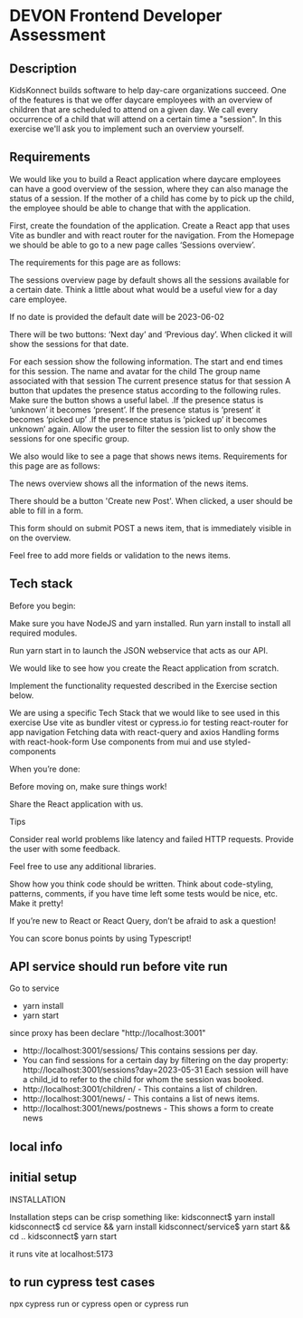 # DEVON Frontend Developer Assessment

## Description

KidsKonnect builds software to help day-care organizations succeed. One of the features is that we offer daycare employees with an overview of
children that are scheduled to attend on a given day. We call every occurrence of a child that will attend on a certain time a "session". In this exercise we'll ask you to implement such an overview yourself.

## Requirements

We would like you to build a React application where daycare employees can have a good overview of the session, where they can also manage the status of a session. If the mother of a child has come by to pick up the child, the employee should be able to change that with the application.

First, create the foundation of the application. Create a React app that uses Vite as bundler and with react router for the navigation. From the
Homepage we should be able to go to a new page calles ‘Sessions overview’.

The requirements for this page are as follows:

The sessions overview page by default shows all the sessions available for a certain date. Think a little about what would be a useful view for a day care employee.

If no date is provided the
default date will be 2023-06-02

There will be two buttons: ‘Next day’ and ‘Previous day’. When clicked it will show the sessions for that date.

For each session show the following information.
The start and end times for this session.
The name and avatar for the child
The group name associated with that session
The current presence status for that session
A button that updates the presence status according to the following rules. Make sure the button shows a useful label.
.If the presence status is ‘unknown’ it becomes ‘present’.
If the presence status is ‘present’ it becomes ‘picked up’
.If the presence status is ‘picked up’ it becomes unknown’ again.
Allow the user to filter the session list to only show the sessions for one specific group.

We also would like to see a page that shows news items. Requirements for this page are as follows:

The news overview shows all the information of the news items.

There should be a button 'Create new Post'. When clicked, a user should be able to fill in a form.

This form should on submit POST a news item, that is immediately visible in on the overview.

Feel free to add more fields or validation to the news items.

## Tech stack

Before you begin:

Make sure you have NodeJS and yarn installed. Run
yarn install to install all required modules.

Run
yarn start in to launch the JSON webservice that acts as our API.

We would like to see how you create the React application from scratch.

Implement the functionality requested described in the
Exercise section below.

We are using a specific Tech Stack that we would like to see used in this exercise
Use vite as bundler
vitest or cypress.io for testing
react-router for app navigation
Fetching data with react-query and axios
Handling forms with react-hook-form
Use components from mui and use styled-components

When you’re done:

Before moving on, make sure things work!

Share the React application with us.

Tips

Consider real world problems like latency and failed HTTP requests.
Provide the user with some feedback.

Feel free to use any additional libraries.

Show how you think code should be written. Think about code-styling, patterns, comments, if you have time left some tests would be nice, etc.
Make it pretty!

If you’re new to React or React Query, don’t be afraid to ask a question!

You can score bonus points by using Typescript!

## API service should run before vite run

Go to service

-   yarn install
-   yarn start

since proxy has been declare "http://localhost:3001"

-   http://localhost:3001/sessions/
    This contains sessions per day.
-   You can find sessions for a certain day by filtering on the day property: http://localhost:3001/sessions?day=2023-05-31
    Each session will have a child_id to refer to the child for whom the session was booked.
-   http://localhost:3001/children/ - This contains a list of children.
-   http://localhost:3001/news/ - This contains a list of news items.
-   http://localhost:3001/news/postnews - This shows a form to create news

## local info

## initial setup

INSTALLATION

Installation steps can be crisp something like:
kidsconnect$ yarn install
kidsconnect$ cd service && yarn install
kidsconnect/service$ yarn start && cd ..
kidsconnect$ yarn start

it runs vite at localhost:5173

## to run cypress test cases

npx cypress run or cypress open or cypress run

